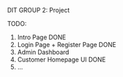 DIT GROUP 2: Project

TODO: 
1. Intro Page DONE
2. Login Page + Register Page DONE
3. Admin Dashboard
4. Customer Homepage UI DONE
5. ...
